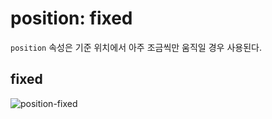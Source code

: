 # position: fixed
`position` 속성은 기준 위치에서 아주 조금씩만 움직일 경우 사용된다.

## fixed
![position-fixed](https://user-images.githubusercontent.com/31913666/201614995-6b555aee-0285-4f47-8ed5-59e06963fe8b.gif)
